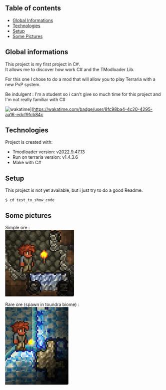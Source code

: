 ## Table of contents
* [Global Informations](#global-informations)
* [Technologies](#technologies)
* [Setup](#setup)
* [Some Pictures](#some-pictures)

## Global informations
This project is my first project in C#.  
It allows me to discover how work C# and the TModloader Lib.

For this one I chose to do a mod that will allow you to play Terraria with a new PvP system.

Be indulgent : I'm a student so i can't give so much time for this project and I'm not really familiar with C#

![wakatime](https://wakatime.com/badge/user/8fc98ba4-4c20-4295-aa16-edcf9fcb84c5/project/00348739-07f7-44e0-b1f5-f5cd3e423d3e.svg)](https://wakatime.com/badge/user/8fc98ba4-4c20-4295-aa16-edcf9fcb84c
## Technologies
Project is created with:
* Tmodloader version: v2022.9.47.13
* Run on terraria version: v1.4.3.6
* Make with C#

## Setup
This project is not yet available, but i just try to do a good Readme.

```
$ cd test_to_show_code
```

## Some pictures

Simple ore :  
![simple_ore](./pictures/simple_ore.png)

Rare ore (spawn in toundra biome) :  
![rare_ore](./pictures/rare_ore.png)